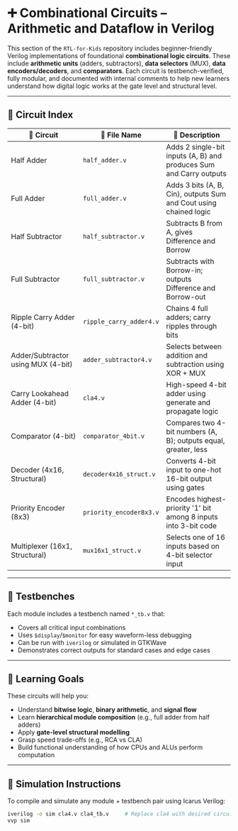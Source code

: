 
# ➕ Combinational Circuits – Arithmetic and Dataflow in Verilog

This section of the `RTL-for-Kids` repository includes beginner-friendly Verilog implementations of foundational **combinational logic circuits**. These include **arithmetic units** (adders, subtractors), **data selectors** (MUX), **data encoders/decoders**, and **comparators**. Each circuit is testbench-verified, fully modular, and documented with internal comments to help new learners understand how digital logic works at the gate level and structural level.

---

## 🔧 Circuit Index

| 🔹 Circuit                          | 🔧 File Name                   | 🧠 Description |
|------------------------------------|-------------------------------|----------------|
| Half Adder                         | `half_adder.v`                | Adds 2 single-bit inputs (A, B) and produces Sum and Carry outputs |
| Full Adder                         | `full_adder.v`                | Adds 3 bits (A, B, Cin), outputs Sum and Cout using chained logic |
| Half Subtractor                    | `half_subtractor.v`           | Subtracts B from A, gives Difference and Borrow |
| Full Subtractor                    | `full_subtractor.v`           | Subtracts with Borrow-in; outputs Difference and Borrow-out |
| Ripple Carry Adder (4-bit)         | `ripple_carry_adder4.v`       | Chains 4 full adders; carry ripples through bits |
| Adder/Subtractor using MUX (4-bit) | `adder_subtractor4.v`         | Selects between addition and subtraction using XOR + MUX |
| Carry Lookahead Adder (4-bit)      | `cla4.v`                      | High-speed 4-bit adder using generate and propagate logic |
| Comparator (4-bit)                 | `comparator_4bit.v`           | Compares two 4-bit numbers (A, B); outputs equal, greater, less |
| Decoder (4x16, Structural)         | `decoder4x16_struct.v`        | Converts 4-bit input to one-hot 16-bit output using gates |
| Priority Encoder (8x3)             | `priority_encoder8x3.v`       | Encodes highest-priority '1' bit among 8 inputs into 3-bit code |
| Multiplexer (16x1, Structural)     | `mux16x1_struct.v`            | Selects one of 16 inputs based on 4-bit selector input |

---

## 🧪 Testbenches

Each module includes a testbench named `*_tb.v` that:

- Covers all critical input combinations
- Uses `$display`/`$monitor` for easy waveform-less debugging
- Can be run with `iverilog` or simulated in GTKWave
- Demonstrates correct outputs for standard cases and edge cases

---

## 🧠 Learning Goals

These circuits will help you:

- Understand **bitwise logic**, **binary arithmetic**, and **signal flow**
- Learn **hierarchical module composition** (e.g., full adder from half adders)
- Apply **gate-level structural modelling**
- Grasp speed trade-offs (e.g., RCA vs CLA)
- Build functional understanding of how CPUs and ALUs perform computation

---

## 🏁 Simulation Instructions

To compile and simulate any module + testbench pair using Icarus Verilog:

```bash
iverilog -o sim cla4.v cla4_tb.v     # Replace cla4 with desired circuit
vvp sim
